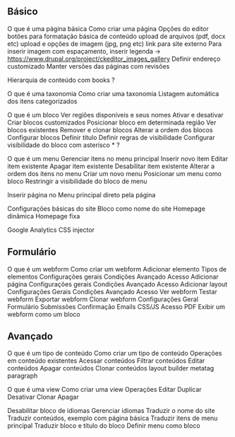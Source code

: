 ## Básico

O que é uma página básica
Como criar uma página
Opções do editor
botões para formatação básica de conteúdo
upload de arquivos (pdf, docx etc)
upload e opções de imagem (jpg, png etc)
link para site externo
Para inserir imagem com espaçamento, inserir legenda -> https://www.drupal.org/project/ckeditor_images_gallery
Definir endereço customizado
Manter versões das páginas com revisões

Hierarquia de conteúdo com books ?

O que é uma taxonomia
Como criar uma taxonomia
Listagem automática dos itens categorizados

O que é um bloco
Ver regiões disponíveis e seus nomes
Ativar e desativar
Criar blocos customizados
Posicionar bloco em determinada região
Ver blocos existentes
Remover e clonar blocos
Alterar a ordem dos blocos
Configurar blocos
Definir título
Definir regras de visibilidade
Configurar visibilidade do bloco com asterisco * ?

O que é um menu
Gerenciar itens no menu principal
Inserir novo item
Editar item existente
Apagar item existente
Desabilitar item existente
Alterar a ordem dos itens no menu
Criar um novo menu
Posicionar um menu como bloco
Restringir a visibilidade do bloco de menu

Inserir página no Menu principal direto pela página

Configurações básicas do site
Bloco como nome do site
Homepage dinâmica
Homepage fixa


Google Analytics
CSS injector

## Formulário
O que é um webform
Como criar um webform
Adicionar elemento
Tipos de elementos
Configurações gerais
Condições
Avançado
Acesso
Adicionar página
Configurações gerais
Condições
Avançado
Acesso
Adicionar layout
Configurações Gerais
Condições
Avançado
Acesso
Ver webform
Testar webform
Exportar webform
Clonar webform
Configurações
Geral
Formulário
Submissões
Confirmação
Emails
CSS/JS
Acesso
PDF
Exibir um webform como um bloco
## Avançado

O que é um tipo de conteúdo
Como criar um tipo de conteúdo
Operações em conteúdo existentes
Acessar conteúdos
Filtrar conteúdos
Editar conteúdos
Apagar conteúdos
Clonar conteúdos
layout builder
metatag
paragraph

O que é uma view
Como criar uma view
Operações
Editar
Duplicar
Desativar
Clonar
Apagar

Desabilitar bloco de idiomas
Gerenciar idiomas 
Traduzir o nome do site 
Traduzir conteúdos, exemplo com página básica
Traduzir itens de menu principal
Traduzir bloco e título do bloco
Definir menu como bloco


